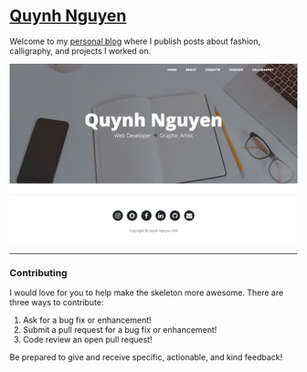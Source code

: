 # [Quynh Nguyen](https://miss-quynh.github.io/)

Welcome to my [personal blog](https://miss-quynh.github.io/) where I publish posts about fashion, calligraphy, and projects I worked on. 

![Screenshot](img/screen-shot.jpg)

<hr>

### Contributing

I would love for you to help make the skeleton more awesome. There are three ways to contribute:

1. Ask for a bug fix or enhancement!
2. Submit a pull request for a bug fix or enhancement!
3. Code review an open pull request!

Be prepared to give and receive specific, actionable, and kind feedback!
